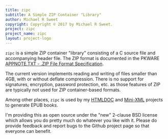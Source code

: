 ```yaml
---
title: zipc
subtitle: A Simple ZIP Container "Library"
author: Michael R Sweet
copyright: Copyright © 2017 by Michael R Sweet.
project: zipc
project_name: zipc
layout: project-logo
---
```


`zipc` is a simple ZIP container "library" consisting of a C source file and
accompanying header file.  The ZIP format is documented in the PKWARE
[APPNOTE.TXT - .ZIP File Format Specification](http://www.pkware.com/appnote).

The current version implements reading and writing of files smaller than 4GB,
with or without deflate compression.  There is no support for signatures,
encryption, password protection, etc. as those features of ZIP are typically not
used for ZIP container-based formats.

Among other places, `zipc` is used by my [HTMLDOC](../htmldoc) and
[Mini-XML](../mxml) projects to generate EPUB books.

I'm providing this as open source under the "new" 2-clause BSD license which
allows you do pretty much do whatever you like with it.  Please do provide
feedback and report bugs to the Github project page so that everyone can
benefit.
